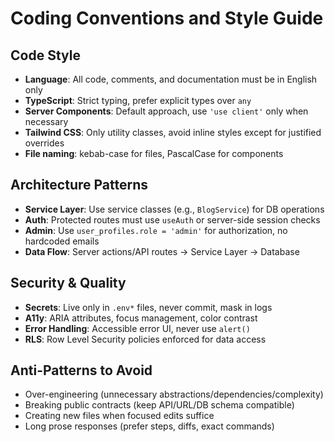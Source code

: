 # Coding Conventions and Style Guide

## Code Style
- **Language**: All code, comments, and documentation must be in English only
- **TypeScript**: Strict typing, prefer explicit types over `any`
- **Server Components**: Default approach, use `'use client'` only when necessary
- **Tailwind CSS**: Only utility classes, avoid inline styles except for justified overrides
- **File naming**: kebab-case for files, PascalCase for components

## Architecture Patterns
- **Service Layer**: Use service classes (e.g., `BlogService`) for DB operations
- **Auth**: Protected routes must use `useAuth` or server-side session checks
- **Admin**: Use `user_profiles.role = 'admin'` for authorization, no hardcoded emails
- **Data Flow**: Server actions/API routes → Service Layer → Database

## Security & Quality
- **Secrets**: Live only in `.env*` files, never commit, mask in logs
- **A11y**: ARIA attributes, focus management, color contrast
- **Error Handling**: Accessible error UI, never use `alert()`
- **RLS**: Row Level Security policies enforced for data access

## Anti-Patterns to Avoid
- Over-engineering (unnecessary abstractions/dependencies/complexity)
- Breaking public contracts (keep API/URL/DB schema compatible)
- Creating new files when focused edits suffice
- Long prose responses (prefer steps, diffs, exact commands)